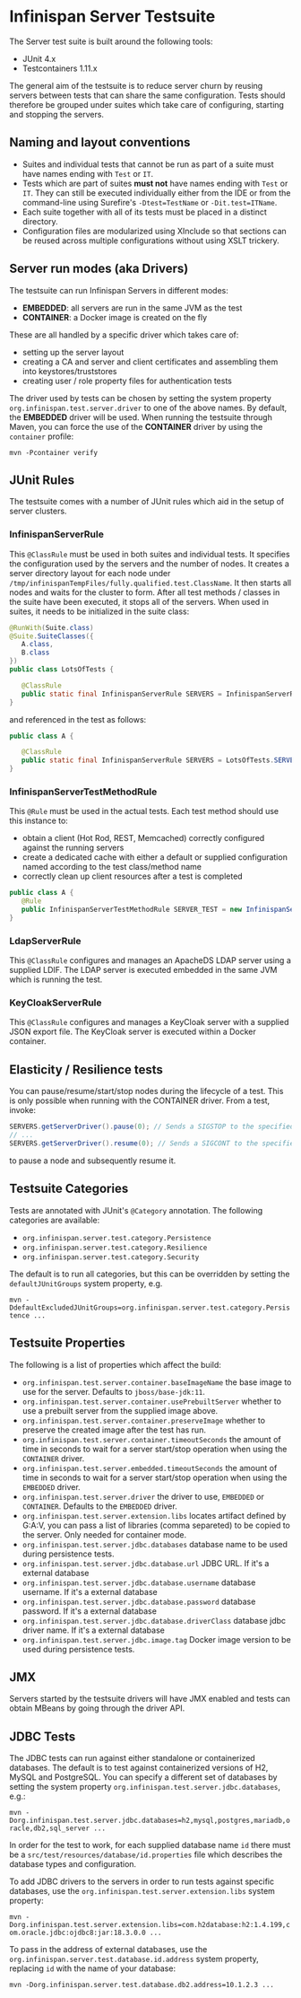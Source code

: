 # Infinispan Server Testsuite

The Server test suite is built around the following tools:

* JUnit 4.x
* Testcontainers 1.11.x

The general aim of the testsuite is to reduce server churn by reusing servers between tests that can share the same
configuration. Tests should therefore be grouped under suites which take care of configuring, starting and stopping the 
servers.

## Naming and layout conventions

* Suites and individual tests that cannot be run as part of a suite must have names ending with `Test` or `IT`.
* Tests which are part of suites **must not** have names ending with `Test` or `IT`. They can still be executed individually either from the IDE or from the command-line using Surefire's `-Dtest=TestName` or `-Dit.test=ITName`.
* Each suite together with all of its tests must be placed in a distinct directory.
* Configuration files are modularized using XInclude so that sections can be reused across multiple configurations without using XSLT trickery.

## Server run modes (aka Drivers)

The testsuite can run Infinispan Servers in different modes:

* **EMBEDDED**: all servers are run in the same JVM as the test
* **CONTAINER**: a Docker image is created on the fly

These are all handled by a specific driver which takes care of:

* setting up the server layout
* creating a CA and server and client certificates and assembling them into keystores/truststores
* creating user / role property files for authentication tests

The driver used by tests can be chosen by setting the system property `org.infinispan.test.server.driver` to one of the above names.
By default, the **EMBEDDED** driver will be used. When running the testsuite through Maven, you can force the use of the **CONTAINER** driver by using the `container` profile:

```
mvn -Pcontainer verify
```

## JUnit Rules

The testsuite comes with a number of JUnit rules which aid in the setup of server clusters.

### InfinispanServerRule

This `@ClassRule` must be used in both suites and individual tests. It specifies the configuration used by the servers and the number of nodes.
It creates a server directory layout for each node under `/tmp/infinispanTempFiles/fully.qualified.test.ClassName`. It then starts all
nodes and waits for the cluster to form. After all test methods / classes in the suite have been executed, it stops all of the servers.
When used in suites, it needs to be initialized in the suite class:

```java
@RunWith(Suite.class)
@Suite.SuiteClasses({
   A.class,
   B.class
})
public class LotsOfTests {

   @ClassRule
   public static final InfinispanServerRule SERVERS = InfinispanServerRuleBuilder.config("config.xml").numServers(2).build();
}
```

and referenced in the test as follows:

```java
public class A {

   @ClassRule
   public static final InfinispanServerRule SERVERS = LotsOfTests.SERVERS;
}
```

### InfinispanServerTestMethodRule

This `@Rule` must be used in the actual tests. Each test method should use this instance to:

* obtain a client (Hot Rod, REST, Memcached) correctly configured against the running servers
* create a dedicated cache with either a default or supplied configuration named according to the test class/method name
* correctly clean up client resources after a test is completed 

```java
public class A {
   @Rule
   public InfinispanServerTestMethodRule SERVER_TEST = new InfinispanServerTestMethodRule(SERVERS);
}
```

### LdapServerRule

This `@ClassRule` configures and manages an ApacheDS LDAP server using a supplied LDIF. The LDAP server is executed embedded in the same JVM which is running the test. 

### KeyCloakServerRule

This `@ClassRule` configures and manages a KeyCloak server with a supplied JSON export file. The KeyCloak server is executed within a Docker container.

## Elasticity / Resilience tests

You can pause/resume/start/stop nodes during the lifecycle of a test. This is only possible when running with the CONTAINER driver.
From a test, invoke:

```java
SERVERS.getServerDriver().pause(0); // Sends a SIGSTOP to the specified server node
// ...
SERVERS.getServerDriver().resume(0); // Sends a SIGCONT to the specified server node
```

to pause a node and subsequently resume it.

## Testsuite Categories

Tests are annotated with JUnit's `@Category` annotation. The following categories are available:

* `org.infinispan.server.test.category.Persistence`
* `org.infinispan.server.test.category.Resilience`
* `org.infinispan.server.test.category.Security`

The default is to run all categories, but this can be overridden by setting the `defaultJUnitGroups` system property, e.g.

`mvn -DdefaultExcludedJUnitGroups=org.infinispan.server.test.category.Persistence ...`

## Testsuite Properties

The following is a list of properties which affect the build:

* `org.infinispan.test.server.container.baseImageName` the base image to use for the server. Defaults to `jboss/base-jdk:11`.
* `org.infinispan.test.server.container.usePrebuiltServer` whether to use a prebuilt server from the supplied image above.
* `org.infinispan.test.server.container.preserveImage` whether to preserve the created image after the test has run.
* `org.infinispan.test.server.container.timeoutSeconds` the amount of time in seconds to wait for a server start/stop operation when using the `CONTAINER` driver.
* `org.infinispan.test.server.embedded.timeoutSeconds` the amount of time in seconds to wait for a server start/stop operation when using the `EMBEDDED` driver.
* `org.infinispan.test.server.driver`  the driver to use, `EMBEDDED` or `CONTAINER`. Defaults to the `EMBEDDED` driver.
* `org.infinispan.test.server.extension.libs` locates artifact defined by G:A:V, you can pass a list of libraries (comma separeted) to be copied to the server. Only needed for container mode.
* `org.infinispan.test.server.jdbc.databases` database name to be used during persistence tests.
* `org.infinispan.test.server.jdbc.database.url` JDBC URL. If it's a external database
* `org.infinispan.test.server.jdbc.database.username` database username. If it's a external database
* `org.infinispan.test.server.jdbc.database.password` database password. If it's a external database
* `org.infinispan.test.server.jdbc.database.driverClass` database jdbc driver name. If it's a external database
* `org.infinispan.test.server.jdbc.image.tag` Docker image version to be used during persistence tests.


## JMX

Servers started by the testsuite drivers will have JMX enabled and tests can obtain MBeans by going through the driver API.

## JDBC Tests

The JDBC tests can run against either standalone or containerized databases. 
The default is to test against containerized versions of H2, MySQL and PostgreSQL. 
You can specify a different set of databases by setting the system property `org.infinispan.test.server.jdbc.databases`, e.g.:

`mvn -Dorg.infinispan.test.server.jdbc.databases=h2,mysql,postgres,mariadb,oracle,db2,sql_server ...`

In order for the test to work, for each supplied database name `id` there must be a `src/test/resources/database/id.properties` file which describes the database types and configuration.

To add JDBC drivers to the servers in order to run tests against specific databases, use the `org.infinispan.test.server.extension.libs` system property:

`mvn -Dorg.infinispan.test.server.extension.libs=com.h2database:h2:1.4.199,com.oracle.jdbc:ojdbc8:jar:18.3.0.0 ...`

To pass in the address of external databases, use the `org.infinispan.server.test.database.id.address` system property, replacing `id` with the name of your database:

`mvn -Dorg.infinispan.server.test.database.db2.address=10.1.2.3 ...`

